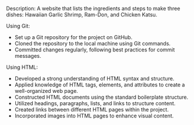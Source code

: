 Description: A website that lists the ingredients and steps to make three dishes: Hawaiian Garlic Shrimp, Ram-Don, and Chicken Katsu.

Using Git:
- Set up a Git repository for the project on GitHub.
- Cloned the repository to the local machine using Git commands.
- Committed changes regularly, following best practices for commit messages.

Using HTML:
- Developed a strong understanding of HTML syntax and structure.
- Applied knowledge of HTML tags, elements, and attributes to create a well-organized web page.
- Constructed HTML documents using the standard boilerplate structure.
- Utilized headings, paragraphs, lists, and links to structure content.
- Created links between different HTML pages within the project.
- Incorporated images into HTML pages to enhance visual content.